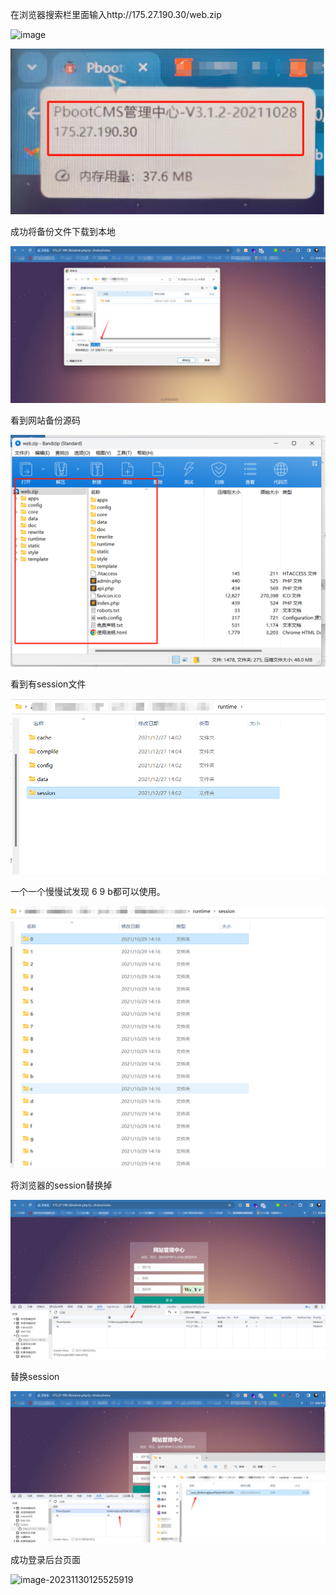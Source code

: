 在浏览器搜索栏里面输入http://175.27.190.30/web.zip

![image](https://github.com/juraorab/cve/assets/93175727/7cfa3d1c-a3a0-4c82-a29b-15dd1f56647e)


![image-20231130130844665](assets/image-20231130130844665.png)

成功将备份文件下载到本地

![image-20231130123450995](assets/image-20231130123450995.png)

看到网站备份源码

![image-20231130123625115](assets/image-20231130123625115.png)

看到有session文件

![image-20231130125652453](assets/image-20231130125652453.png)

一个一个慢慢试发现 6 9 b都可以使用。

![image-20231130125734874](assets/image-20231130125734874.png)



将浏览器的session替换掉

![image-20231130130004162](assets/image-20231130130004162.png)

替换session

![image-20231130125432824](assets/image-20231130125432824.png)

成功登录后台页面

![image-20231130125525919](assets/image-20231130125525919.png)
